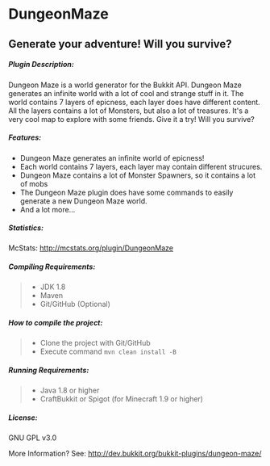 # DungeonMaze
## Generate your adventure! Will you survive?

##### Plugin Description:
Dungeon Maze is a world generator for the Bukkit API.
Dungeon Maze generates an infinite world with a lot of cool and strange stuff in it.
The world contains 7 layers of epicness, each layer does have different content.
All the layers contains a lot of Monsters, but also a lot of treasures.
It's a very cool map to explore with some friends. Give it a try! Will you survive?

##### Features:
* Dungeon Maze generates an infinite world of epicness!
* Each world contains 7 layers, each layer may contain different strucures.
* Dungeon Maze contains a lot of Monster Spawners, so it contains a lot of mobs
* The Dungeon Maze plugin does have some commands to easily generate a new Dungeon Maze world.
* And a lot more...

##### Statistics:
McStats: http://mcstats.org/plugin/DungeonMaze

##### Compiling Requirements:
>- JDK 1.8
>- Maven
>- Git/GitHub (Optional)

##### How to compile the project:
>- Clone the project with Git/GitHub
>- Execute command `mvn clean install -B`

##### Running Requirements:
>- Java 1.8 or higher
>- CraftBukkit or Spigot (for Minecraft 1.9 or higher)

##### License: 
GNU GPL v3.0

More Information? See: http://dev.bukkit.org/bukkit-plugins/dungeon-maze/
